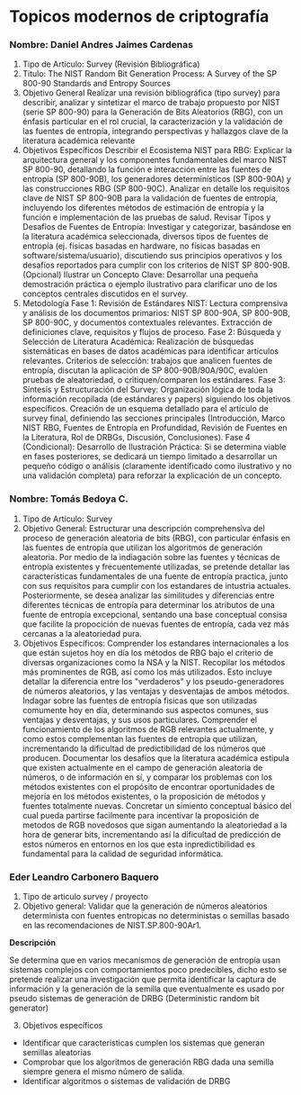 # Topicos modernos de criptografía

### Nombre: Daniel Andres Jaimes Cardenas
1. Tipo de Artículo: Survey (Revisión Bibliográfica)
2. Titulo: The NIST Random Bit Generation Process: A Survey of the SP 800-90 Standards and Entropy Sources
3. Objetivo General
Realizar una revisión bibliográfica (tipo survey) para describir, analizar y sintetizar el marco de trabajo propuesto por NIST (serie SP 800-90) para la Generación de Bits Aleatorios (RBG), con un énfasis particular en el rol crucial, la caracterización y la validación de las fuentes de entropía, integrando perspectivas y hallazgos clave de la literatura académica relevante
4. Objetivos Específicos
Describir el Ecosistema NIST para RBG: Explicar la arquitectura general y los componentes fundamentales del marco NIST SP 800-90, detallando la función e interacción entre las fuentes de entropía (SP 800-90B), los generadores determinísticos (SP 800-90A) y las construcciones RBG (SP 800-90C).
Analizar en detalle los requisitos clave de NIST SP 800-90B para la validación de fuentes de entropía, incluyendo los diferentes métodos de estimación de entropía  y la función e implementación de las pruebas de salud.
Revisar Tipos y Desafíos de Fuentes de Entropía: Investigar y categorizar, basándose en la literatura académica seleccionada, diversos tipos de fuentes de entropía (ej. físicas basadas en hardware, no físicas basadas en software/sistema/usuario), discutiendo sus principios operativos y los desafíos reportados para cumplir con los criterios de NIST SP 800-90B.
(Opcional) Ilustrar un Concepto Clave: Desarrollar una pequeña demostración práctica o ejemplo ilustrativo para clarificar uno de los conceptos centrales discutidos en el survey.
5. Metodología
Fase 1: Revisión de Estándares NIST: Lectura comprensiva y análisis de los documentos primarios: NIST SP 800-90A, SP 800-90B, SP 800-90C, y documentos contextuales relevantes. Extracción de definiciones clave, requisitos y flujos de proceso.
Fase 2: Búsqueda y Selección de Literatura Académica: Realización de búsquedas sistemáticas en bases de datos académicas para identificar artículos relevantes. Criterios de selección: trabajos que analicen fuentes de entropía, discutan la aplicación de SP 800-90B/90A/90C, evalúen pruebas de aleatoriedad, o critiquen/comparen los estándares.
Fase 3: Síntesis y Estructuración del Survey: Organización lógica de toda la información recopilada (de estándares y papers) siguiendo los objetivos específicos. Creación de un esquema detallado para el artículo de survey final, definiendo las secciones principales (Introducción, Marco NIST RBG, Fuentes de Entropía en Profundidad, Revisión de Fuentes en la Literatura, Rol de DRBGs, Discusión, Conclusiones).
Fase 4 (Condicional): Desarrollo de Ilustración Práctica: Si se determina viable en fases posteriores, se dedicará un tiempo limitado a desarrollar un pequeño código o análisis (claramente identificado como ilustrativo y no una validación completa) para reforzar la explicación de un concepto.

### Nombre: Tomás Bedoya C.
1. Tipo de Artículo: Survey
2. Objetivo General: Estructurar una descripción comprehensiva del proceso de generación aleatoria de bits (RBG), con particular énfasis en las fuentes de entropía que utilizan los algoritmos de generación aleatoria. Por medio de la indiagación sobre las fuentes y técnicas de entropía existentes y frecuentemente utilizadas, se pretende detallar las características fundamentales de una fuente de entropía practica, junto con sus requisitos para cumplir con los estandares de intustria actuales. Posteriormente, se desea analizar las similitudes y diferencias entre diferentes técnicas de entropía para determinar los atributos de una fuente de entropía excepcional, sentando una base conceptual consisa que facilite la propocición de nuevas fuentes de entropía, cada vez más cercanas a la aleatoriedad pura.
3. Objetivos Específicos:
  Comprender los estandares internacionales a los que están sujetos hoy en día los métodos de RBG bajo el criterio de diversas organizaciones como la NSA y la NIST.
  Recopilar los métodos más prominentes de RGB, así como los más utilizados. Esto incluye detallar la diferencia entre los "verdaderos" y los pseudo-generadores de números aleatorios, y las ventajas y desventajas de ambos métodos.
  Indagar sobre las fuentes de entropía fisicas que son utilizadas comumente hoy en día, determinando sus aspectos comunes, sus ventajas y desventajas, y sus usos particulares.
  Comprender el funcionamiento de los algoritmos de RGB relevantes actualmente, y como estos complementan las fuentes de entropía que utilizan, incrementando la dificultad de predictibilidad de los números que producen.
  Documentar los desafios que la literatura académica estipula que existen actualmente en el campo de generación aleatoria de números, o de información en sí, y comparar los problemas con los métodos existentes con el propósito de       encontrar oportunidades de mejoría en los métodos existentes, o la proposición de métodos y fuentes totalmente nuevas.
  Concretar un simiento conceptual básico del cual pueda partirse facilmente para incentivar la proposición de metodos de RGB novedosos que sigan aumentando la aleatoriedad a la hora de generar bits, incrementando así la dificultad de predicción de estos números en entornos en los que esta inpredictibilidad es fundamental para la calidad de seguridad informática.


### Eder Leandro Carbonero Baquero

1. Tipo de articulo survey / proyecto
2. Objetivo general: Validar que la generación de números aleatorios determinista con fuentes entropicas no deterministas o semillas basado en las recomendaciones de NIST.SP.800-90Ar1.

**Descripción**

Se determina que en varios mecanismos de generación de entropía usan sistemas complejos con comportamientos poco predecibles, dicho esto se pretende realizar una investigación que permita identificar la captura de información y la generación de la semilla que eventualmente es usado por pseudo sistemas de generación de DRBG (Deterministic random bit generator)

3. Objetivos específicos 
- Identificar que caracteristicas cumplen los sistemas que generan semillas aleatorias
- Comprobar que los algoritmos de generación RBG dada una semilla siempre genera el mismo número de salida.
- Identificar algoritmos o sistemas de validación de DRBG